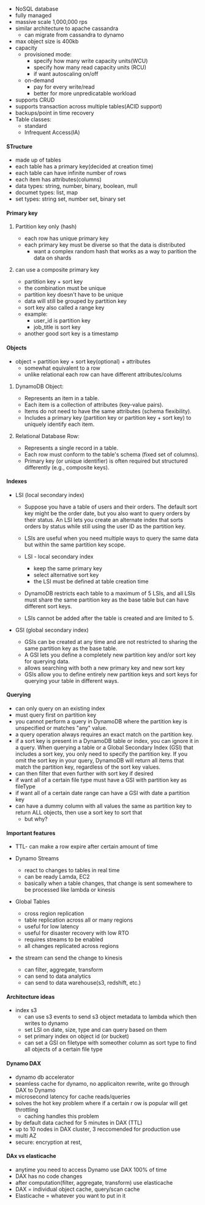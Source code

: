 * NoSQL database 
* fully managed
* massive scale 1,000,000 rps
* similar architecture to apache cassandra
    * can migrate from cassandra to dynamo
* max object size is 400kb
* capacity
    * provisioned mode: 
        * specify how many write capacity units(WCU)
        * specify how many read capacity units (RCU)
        * if want autoscaling on/off 
    * on-demand
        * pay for every write/read
        * better for more unpredicatable workload
* supports CRUD
* supports transaction across multiple tables(ACID support)
* backups/point in time recovery
* Table classes:
    * standard
    * Infrequent Access(IA)

#### STructure
* made up of tables
* each table has a primary key(decided at creation time)
* each table can have infinite number of rows
* each item has attributes(columns)
* data types: string, number, binary, boolean, mull
* documet types: list, map
* set types: string set, number set, binary set

#### Primary key
1. Partition key only (hash)
    * each row has unique primary key
    * each primary key must be diverse so that the data is distributed
        * want a complex random hash that works as a way to parition the data on shards

2. can use a composite primary key
    * partition key + sort key
    * the combination must be unique
    * partition key doesn't have to be unique
    * data will still be grouped by partition key
    * sort key also called a range key
    * example:
        * user_id is partition key
        * job_title is sort key
    * another good sort key is a timestamp

#### Objects
* object = partition key + sort key(optional) + attributes
    * somewhat equivalent to a row 
    * unlike relational each row can have different attributes/colums

1. DynamoDB Object:
    * Represents an item in a table.
    * Each item is a collection of attributes (key-value pairs).
    * Items do not need to have the same attributes (schema flexibility).
    * Includes a primary key (partition key or partition key + sort key) to uniquely identify each item.

2. Relational Database Row:
    * Represents a single record in a table.
    * Each row must conform to the table's schema (fixed set of columns).
    * Primary key (or unique identifier) is often required but structured differently (e.g., composite keys).


#### Indexes
* LSI (local secondary index)
    * Suppose you have a table of users and their orders. The default sort key might be the order date, but you also want to query orders by their status. An LSI lets you create an alternate index that sorts orders by status while still using the user ID as the partition key.

    * LSIs are useful when you need multiple ways to query the same data but within the same partition key scope.

    * LSI - local secondary index
        * keep the same primary key
        * select alternative sort key
        * the LSI must be defined at table creation time    

    * DynamoDB restricts each table to a maximum of 5 LSIs, and all LSIs must share the same partition key as the base table but can have different sort keys.

    * LSIs cannot be added after the table is created and are limited to 5.

* GSI (global secondary index)
    *  GSIs can be created at any time and are not restricted to sharing the same partition key as the base table.
    * A GSI lets you define a completely new partition key and/or sort key for querying data.
    * allows searching with both a new primary key and new sort key
    * GSIs allow you to define entirely new partition keys and sort keys for querying your table in different ways. 

#### Querying
* can only query on an existing index
* must query first on partition key
* you cannot perform a query in DynamoDB where the partition key is unspecified or matches "any" value.
* a query operation always requires an exact match on the partition key.
* if a sort key is present in a DynamoDB table or index, you can ignore it in a query. When querying a table or a Global Secondary Index (GSI) that includes a sort key, you only need to specify the partition key. If you omit the sort key in your query, DynamoDB will return all items that match the partition key, regardless of the sort key values.
* can then filter that even further with sort key if desired
* if want all of a certain file type must have a GSI with partition key as fileType
* if want all of a certain date range can have a GSI with date a partition key
* can have a dummy column with all values the same as partition key to return ALL objects, then use a sort key to sort that
    * but why?

#### Important features
* TTL- can make a row expire after certain amount of time
* Dynamo Streams    
    * react to changes to tables in real time
    * can be ready Lamda, EC2
    * basically when a table changes, that change is sent somewhere to be processed like lambda or kinesis

* Global Tables
    * cross region replication
    * table replication across all or many regions
    * useful for low latency
    * useful for disaster recovery with low RTO
    * requires streams to be enabled
    * all changes replicated across regions

* the stream can send the change to kinesis
    * can filter, aggregate, transform
    * can send to data analytics
    * can send to data warehouse(s3, redshift, etc.)


#### Architecture ideas
* index s3
    * can use s3 events to send s3 object metadata to lambda which then writes to dynamo
    * set LSI on date, size, type and can query based on them
    * set primary index on object id (or bucket) 
    * can set a GSI on filetype with someother column as sort type to find all objects of a certain file type


#### Dynamo DAX
* dynamo db accelerator
* seamless cache for dynamo, no applicaiton rewrite, write go through DAX to Dynamo
* microsecond latency for cache reads/queries
* solves the hot key problem where if a certain r ow is popular will get throttling
    * caching handles this problem
* by default data cached for 5 minutes in DAX (TTL)
* up to 10 nodes in DAX cluster, 3 reccomended for production use
* multi AZ
* secure: encryption at rest,


#### DAx vs elasticache
* anytime you need to access Dynamo use DAX 100% of time
* DAX has no code changes
* after computation(filter, aggregate, transform) use elasticache 
* DAX = individual object cache, query/scan cache
* Elasticache = whatever you want to put in it